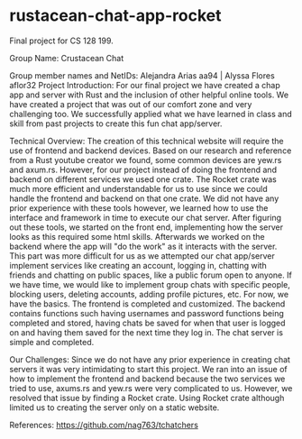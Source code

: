 # rustacean-chat-app-rocket

Final project for CS 128 199.

Group Name: Crustacean Chat

Group member names and NetIDs: Alejandra Arias aa94 | Alyssa Flores aflor32
Project Introduction: For our final project we have created a chap app and server with Rust and the inclusion of other helpful online tools. We have created a project that was out of our comfort zone and very challenging too. We successfully applied what we have learned in class and skill from past projects to create this fun chat app/server.

Technical Overview: The creation of this technical website will require the use of frontend and backend devices. Based on our research and reference from a Rust youtube creator we found, some common devices are yew.rs and axum.rs. However, for our project instead of doing the frontend and backend on different services we used one crate. The Rocket crate was much more efficient and understandable for us to use since we could handle the frontend and backend on that one crate. We did not have any prior experience with these tools however, we learned how to use the interface and framework in time to execute our chat server. After figuring out these tools, we started on the front end, implementing how the server looks as this required some html skills. Afterwards we worked on the backend where the app will "do the work" as it interacts with the server. This part was more difficult for us as we attempted our chat app/server implement services like creating an account, logging in, chatting with friends and chatting on public spaces, like a public forum open to anyone. If we have time, we would like to implement group chats with specific people, blocking users, deleting accounts, adding profile pictures, etc. For now, we have the basics. The frontend is completed and customized. The backend contains functions such having usernames and password functions being completed and stored, having chats be saved for when that user is logged on and having them saved for the next time they log in. The chat server is simple and completed.


Our Challenges: Since we do not have any prior experience in creating chat servers it was very intimidating to start this project. We ran into an issue of how to implement the frontend and backend because the two services we tried to use, axums.rs and yew.rs were very complicated to us. However, we resolved that issue by finding a Rocket crate. Using Rocket crate although limited us to creating the server only on a static website.


References: https://github.com/nag763/tchatchers


